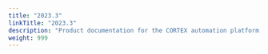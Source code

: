 ```yaml
---
title: "2023.3"
linkTitle: "2023.3"
description: "Product documentation for the CORTEX automation platform, including guides, tutorials and reference documentation."
weight: 999
---
```

